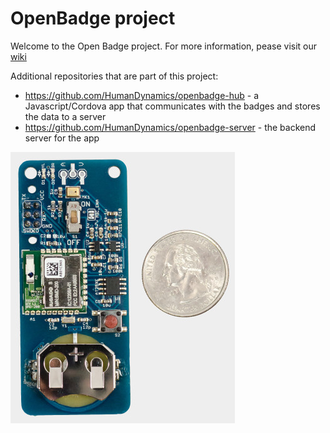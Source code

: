 OpenBadge project
=================

Welcome to the Open Badge project. For more information, pease visit our [wiki](https://github.com/HumanDynamics/OpenBadge/wiki)

Additional repositories that are part of this project:
* https://github.com/HumanDynamics/openbadge-hub - a Javascript/Cordova app that communicates with the badges and stores the data to a server
* https://github.com/HumanDynamics/openbadge-server - the backend server for the app

![Badge](/images/v3_badge.jpg?raw=true "Open Badge")
